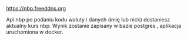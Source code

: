 https://nbp.freeddns.org


Api nbp  po podaniu  kodu waluty i danych (imię lub nick) dostaniesz aktualny kurs nbp.
Wynik zostanie zapisany  w bazie postgres , aplikacja uruchomiona w docker.


